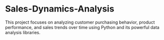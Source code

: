 # Sales-Dynamics-Analysis
This project focuses on analyzing customer purchasing behavior, product performance, and sales trends over time using Python and its powerful data analysis libraries.
